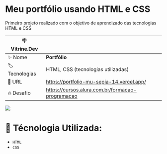 # Meu portfólio usando HTML e CSS

Primeiro projeto realizado com o objetivo de aprendizado das tecnologias HTML e CSS

| :placard: Vitrine.Dev |     |
| -------------  | --- |
| :sparkles: Nome        | **Portfólio**
| :label: Tecnologias | HTML, CSS (tecnologias utilizadas)
| :rocket: URL         | https://portfolio-mu-sepia-14.vercel.app/
| :fire: Desafio     | https://cursos.alura.com.br/formacao-programacao

<!-- Inserir imagem com a #vitrinedev ao final do link -->
![](https://github.com/igorhgds/portfolio/blob/main/apresentacao%20site.gif#vitrinedev)

# :hammer: Técnologia Utilizada:

- `HTML`
- `CSS`
